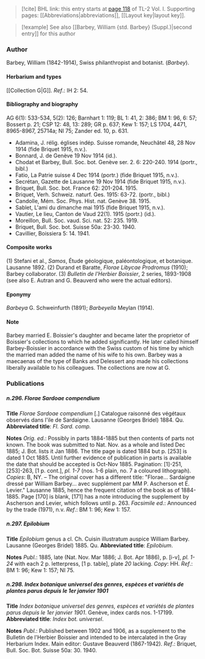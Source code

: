 > [!cite] BHL link: this entry starts at [page 118](https://www.biodiversitylibrary.org/item/103414#page/166/mode/1up) of TL-2 Vol. I.
> Supporting pages: [[Abbreviations|abbreviations]], [[Layout key|layout key]].

> [!example] See also [[Barbey, William {std. Barbey} (Suppl.)|second entry]] for this author

### Author

Barbey, William (1842-1914), Swiss philanthropist and botanist. (*Barbey*).

#### Herbarium and types

[[Collection G|G]].
*Ref*.: IH 2: 54.

#### Bibliography and biography

AG 6(1): 533-534, 5(2): 126; Barnhart 1: 119; BL 1: 41, 2: 386; BM 1: 96, 6: 57; Bossert p. 21; CSP 12: 48, 13: 289; GR p. 637; Kew 1: 157; LS 1704, 4471, 8965-8967, 25714a; NI 75; Zander ed. 10, p. 631.
- Adamina, J. rélig. églises indép. Suisse romande, Neuchâtel 48, 28 Nov 1914 (fide Briquet 1915, n.v.).
- Bonnard, J. de Genève 19 Nov 1914 (id.).
- Chodat et Barbey, Bull. Soc. bot. Genève ser. 2. 6: 220-240. 1914 (portr., bibl.)
- Fatio, La Patrie suisse 4 Dec 1914 (portr.) (fide Briquet 1915, n.v.).
- Secrétan, Gazette de Lausanne 19 Nov 1914 (fide Briquet 1915, n.v.).
- Briquet, Bull. Soc. bot. France 62: 201-204. 1915.
- Briquet, Verh. Schweiz. naturf. Ges. 1915: 63-72. (portr., bibl.)
- Candolle, Mém. Soc. Phys. Hist. nat. Genève 38. 1915.
- Sablet, L'ami du dimanche mai 1915 (fide Briquet 1915, n.v.).
- Vautier, Le lieu, Canton de Vaud 22(1). 1915 (portr.) (id.).
- Moreillon, Bull. Soc. vaud. Sci. nat. 52: 235. 1919.
- Briquet, Bull. Soc. bot. Suisse 50a: 23-30. 1940.
- Cavillier, Boissiera 5: 14. 1941.

#### Composite works

(1) Stefani et al., *Samos*, Étude géologique, paléontologique, et botanique. Lausanne 1892.
(2) Durand et Baratte, *Florae Libycae Prodromus* (1910); Barbey collaborator.
(3) *Bulletin de l'Herbier Boissier*, 2 series, 1893-1908 (see also E. Autran and G. Beauverd who were the actual editors).

#### Eponymy

*Barbeya* G. Schweinfurth (1891); *Barbeyella* Meylan (1914).

#### Note

Barbey married E. Boissier's daughter and became later the proprietor of Boissier's collections to which he added significantly. He later called himself Barbey-Boissier in accordance with the Swiss custom of his time by which the married man added the name of his wife to his own. Barbey was a maecaenas of the type of Banks and Delessert anp made his collections liberally available to his colleagues. The collections are now at G.

### Publications

##### n.296. Florae Sardoae compendium

**Title**
*Florae Sardoae compendium* \[.\] Catalogue raisonné des végétaux observés dans l'ile de Sardaigne. Lausanne (Georges Bridel) 1884. Qu.
**Abbreviated title**: *Fl. Sard. comp.*

**Notes**
*Orig. ed*.: Possibly in parts 1884-1885 but then contents of parts not known. The book was submitted to Nat. Nov. as a whole and listed Dec 1885; J. Bot. lists it Jan 1886. The title page is dated 1884 but p. \[253\] is dated 1 Oct 1885. Until further evidence of publication in parts is available the date that should be accepted is Oct-Nov 1885. Pagination: \[1\]-251, \[253\]-263, \[1 p. cont.\], *pl. 1-7* (nos. 1-6 plain, no. 7 a coloured lithograph). *Copies*: B, NY. – The original cover has a different title: "Florae... Sardaigne dressé par William Barbey... avec supplément par MM P. Ascherson et E. Levier." Lausanne 1885, hence the frequent citation of the book as of 1884-1885. Page \[170\] is blank, \[171\] has a note introducing the supplement by Ascherson and Levier, which follows until p. 263.
*Facsimile ed*.: Announced by the trade (1971), n.v.
*Ref*.: BM 1: 96; Kew 1: 157.

##### n.297. Epilobium

**Title**
*Epilobium* genus a cl. Ch. Cuisin illustratum auspice William Barbey. Lausanne (Georges Bridel) 1885. Qu.
**Abbreviated title**: *Epilobium*.

**Notes**
*Publ*.: 1885, late (Nat. Nov. Mar 1886; J. Bot. Apr 1886), p. \[i-v\], *pl. 1-24* with each 2 p. letterpress, \[1 p. table\], plate *20* lacking. *Copy*: HH.
*Ref*.: BM 1: 96; Kew 1: 157; NI 75.

##### n.298. Index botanique universel des genres, espèces et variétés de plantes parus depuis le 1er janvier 1901

**Title**
*Index botanique universel des genres, espèces et variétés de plantes parus depuis le 1er janvier 1901*. Genève, index cards nos. 1-17199.
**Abbreviated title**: *Index bot. universel*.

**Notes**
*Publ*.: Published between 1902 and 1906, as a supplement to the Bulletin de l'Herbier Boissier and intended to be intercalated in the Gray Herbarium Index. Main editor: Gustave Beauverd (1867-1942).
*Ref*.: Briquet, Bull. Soc. Bot. Suisse 50a: 30. 1940.

